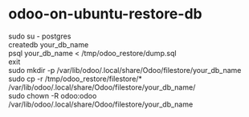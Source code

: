 # odoo-on-ubuntu-restore-db   

sudo su - postgres   
createdb your_db_name   
psql your_db_name < /tmp/odoo_restore/dump.sql   
exit   
sudo mkdir -p /var/lib/odoo/.local/share/Odoo/filestore/your_db_name   
sudo cp -r /tmp/odoo_restore/filestore/* /var/lib/odoo/.local/share/Odoo/filestore/your_db_name/   
sudo chown -R odoo:odoo /var/lib/odoo/.local/share/Odoo/filestore/your_db_name   
